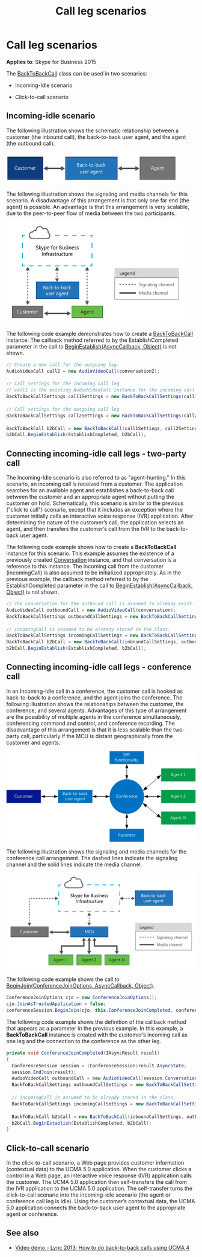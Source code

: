 ﻿---
title: Call leg scenarios
TOCTitle: Call leg scenarios
ms:assetid: f3eced9e-fb4e-4be8-8125-6cb46e164ca9
ms:mtpsurl: https://msdn.microsoft.com/en-us/library/Dn466021(v=office.16)
ms:contentKeyID: 65239935
ms.date: 07/27/2015
mtps_version: v=office.16
dev_langs:
- csharp
---

# Call leg scenarios


**Applies to**: Skype for Business 2015

 

The [BackToBackCall](https://msdn.microsoft.com/en-us/library/hh365598\(v=office.16\)) class can be used in two scenarios:

  - Incoming-Idle scenario

  - Click-to-call scenario

## Incoming-idle scenario

The following illustration shows the schematic relationship between a customer (the inbound call), the back-to-back user agent, and the agent (the outbound call).

![Relationship between a customer and agents](images/Dn466021.UCMA3-AstanaArch(Office.16).png "Relationship between a customer  and agents")

The following illustration shows the signaling and media channels for this scenario. A disadvantage of this arrangement is that only one far end (the agent) is possible. An advantage is that this arrangement is very scalable, due to the peer-to-peer flow of media between the two participants.

![Signaling and media channels - customer and agents](images/Dn466021.UCMA3-AstanaChannels(Office.16).png "Signaling and media channels - customer and agents")

The following code example demonstrates how to create a [BackToBackCall](https://msdn.microsoft.com/en-us/library/hh365598\(v=office.16\)) instance. The callback method referred to by the EstablishCompleted parameter in the call to [BeginEstablish(AsyncCallback, Object)](https://msdn.microsoft.com/en-us/library/hh384667\(v=office.16\)) is not shown.

```csharp
// Create a new call for the outgoing leg.
AudioVideoCall call2 = new AudioVideoCall(conversation2);

// Call settings for the incoming call leg
// call1 is the existing AudioVideoCall instance for the incoming call
BackToBackCallSettings call1Settings = new BackToBackCallSettings(call1);

// Call settings for the outgoing call leg
BackToBackCallSettings call2Settings = new BackToBackCallSettings(call2, destinationUri2);

BackToBackCall b2bCall = new BackToBackCall(call1Settings, call2Settings);
b2bCall.BeginEstablish(EstablishCompleted, b2bCall);
```

## Connecting incoming-idle call legs - two-party call

The Incoming-Idle scenario is also referred to as "agent-hunting." In this scenario, an incoming call is received from a customer. The application searches for an available agent and establishes a back-to-back call between the customer and an appropriate agent without putting the customer on hold. Schematically, this scenario is similar to the previous ("click to call") scenario, except that it includes an exception where the customer initially calls an interactive voice response (IVR) application. After determining the nature of the customer’s call, the application selects an agent, and then transfers the customer’s call from the IVR to the back-to-back user agent.

The following code example shows how to create a **BackToBackCall** instance for this scenario. This example assumes the existence of a previously created [Conversation](https://msdn.microsoft.com/en-us/library/hh349224\(v=office.16\)) instance, and that conversation is a reference to this instance. The incoming call from the customer (incomingCall) is also assumed to be initialized appropriately. As in the previous example, the callback method referred to by the EstablishCompleted parameter in the call to [BeginEstablish(AsyncCallback, Object)](https://msdn.microsoft.com/en-us/library/hh384667\(v=office.16\)) is not shown.

```csharp
// The conversation for the outbound call is assumed to already exist.
AudioVideoCall outboundCall = new AudioVideoCall(conversation);
BackToBackCallSettings outboundCallSettings = new BackToBackCallSettings(outboundCall, agentUri);

// incomingCall is assumed to be already stored in the class.
BackToBackCallSettings incomingCallSettings = new BackToBackCallSettings(incomingCall);
BackToBackCall b2bCall = new BackToBackCall(inboundCallSettings, outboundCallSettings);
b2bCall.BeginEstablish(EstablishCompleted, b2bCall);
```

## Connecting incoming-idle call legs - conference call

In an Incoming-Idle call in a conference, the customer call is hooked as back-to-back to a conference, and the agent joins the conference. The following illustration shows the relationships between the customer, the conference, and several agents. Advantages of this type of arrangement are the possibility of multiple agents in the conference simultaneously, conferencing command and control, and conference recording. The disadvantage of this arrangement is that it is less scalable than the two-party call, particularly if the MCU is distant geographically from the customer and agents.

![Relationship among customer, conference and agents](images/Dn466021.UCMA3-AspectArch(Office.16).jpg "Relationship among customer, conference and agents")

The following illustration shows the signaling and media channels for the conference call arrangement. The dashed lines indicate the signaling channel and the solid lines indicate the media channel.

![Signaling and media channels for conference call](images/Dn466021.UCMA3-AspectChannels(Office.16).png "Signaling and media channels for conference call")

The following code example shows the call to [BeginJoin(ConferenceJoinOptions, AsyncCallback, Object)](https://msdn.microsoft.com/en-us/library/hh348502\(v=office.16\)).

```csharp
ConferenceJoinOptions cjo = new ConferenceJoinOptions();
cjo.JoinAsTrustedApplication = false;
conferenceSession.BeginJoin(cjo, this.ConferenceJoinCompleted, conferenceSession);
```

The following code example shows the definition of the callback method that appears as a parameter in the previous example. In this example, a **BackToBackCall** instance is created with the customer’s incoming call as one leg and the connection to the conference as the other leg.

```csharp
private void ConferenceJoinCompleted(IAsyncResult result)
{
  ConferenceSession session = (ConferenceSession)result.AsyncState;
  session.EndJoin(result);
  AudioVideoCall outboundCall = new AudioVideoCall(session.Conversation);
  BackToBackCallSettings outboundCallSettings = new BackToBackCallSettings(outboundCall);

  // incomingCall is assumed to be already stored in the class. 
  BackToBackCallSettings incomingCallSettings = new BackToBackCallSettings(incomingCall);

  BackToBackCall b2bCall = new BackToBackCall(inboundCallSettings, outboundCallSettings);
  b2bCall.BeginEstablish(EstablishCompleted, b2bCall);
}
```

## Click-to-call scenario

In the click-to-call scenario, a Web page provides customer information (contextual data) to the UCMA 5.0 application. When the customer clicks a control in a Web page, an interactive voice response (IVR) application calls the customer. The UCMA 5.0 application then self-transfers the call from the IVR application to the UCMA 5.0 application. The self-transfer turns the click-to-call scenario into the incoming-idle scenario (the agent or conference call leg is idle). Using the customer’s contextual data, the UCMA 5.0 application connects the back-to-back user agent to the appropriate agent or conference.

## See also

- [Video demo - Lync 2013: How to do back-to-back calls using UCMA 4](https://channel9.msdn.com/posts/lync-2013-how-to-do-back-to-back-calls-using-ucma-4)

